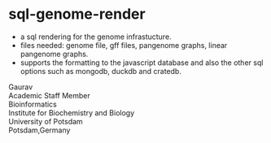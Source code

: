 # sql-genome-render

- a sql rendering for the genome infrastucture.
- files needed: genome file, gff files, pangenome graphs, linear pangenome graphs.
- supports the formatting to the javascript database and also the other sql options such as mongodb, duckdb and cratedb.

Gaurav \
Academic Staff Member \
Bioinformatics \
Institute for Biochemistry and Biology \
University of Potsdam \
Potsdam,Germany
